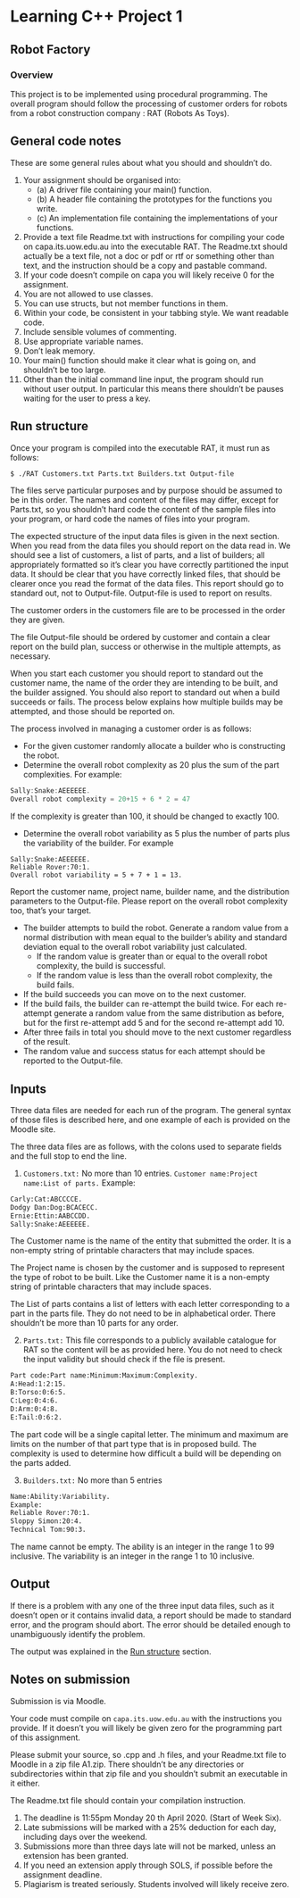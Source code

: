 # Learning C++ Project 1
## Robot Factory
### Overview
This project is to be implemented using procedural programming. The overall program should follow the processing of customer orders for robots from a robot construction company : RAT (Robots As Toys).
## General code notes
These are some general rules about what you should and shouldn’t do.
1. Your assignment should be organised into:
   * (a) A driver file containing your main() function.
   * (b) A header file containing the prototypes for the functions you write.
   * (c) An implementation file containing the implementations of your functions.
2. Provide a text file Readme.txt with instructions for compiling your code on capa.its.uow.edu.au into the executable RAT. The Readme.txt should actually be a text file, not a doc or pdf or rtf or something other than text, and the instruction should be a copy and pastable command.
3. If your code doesn’t compile on capa you will likely receive 0 for the assignment.
4. You are not allowed to use classes.
5. You can use structs, but not member functions in them.
6. Within your code, be consistent in your tabbing style. We want readable code.
7. Include sensible volumes of commenting.
8. Use appropriate variable names.
9. Don’t leak memory.
10. Your main() function should make it clear what is going on, and shouldn’t be too large.
11. Other than the initial command line input, the program should run without user output. In particular this means there shouldn’t be pauses waiting for the user to press a key.
## Run structure
Once your program is compiled into the executable RAT, it must run as follows:
```bash
$ ./RAT Customers.txt Parts.txt Builders.txt Output-file
```
The files serve particular purposes and by purpose should be assumed to be in this order. The names and
content of the files may differ, except for Parts.txt, so you shouldn’t hard code the content of the sample
files into your program, or hard code the names of files into your program.

The expected structure of the input data files is given in the next section.
When you read from the data files you should report on the data read in. We should see a list of customers, a list of parts, and a list of builders; all appropriately formatted so it’s clear you have correctly partitioned the input data. It should be clear that you have correctly linked files, that should be clearer once you read the format of the data files. This report should go to standard out, not to Output-file. Output-file is used to report on results.

The customer orders in the customers file are to be processed in the order they are given.

The file Output-file should be ordered by customer and contain a clear report on the build plan, success or otherwise in the multiple attempts, as necessary.

When you start each customer you should report to standard out the customer name, the name of the order they are intending to be built, and the builder assigned. You should also report to standard out when a build succeeds or fails. The process below explains how multiple builds may be attempted, and those should be reported on.

The process involved in managing a customer order is as follows:
* For the given customer randomly allocate a builder who is constructing the robot.
* Determine the overall robot complexity as 20 plus the sum of the part complexities. For example:
```c++
Sally:Snake:AEEEEEE.
Overall robot complexity = 20+15 + 6 * 2 = 47
```
If the complexity is greater than 100, it should be changed to exactly 100.

- Determine the overall robot variability as 5 plus the number of parts plus the variability of the
builder. For example
```raw
Sally:Snake:AEEEEEE.
Reliable Rover:70:1.
Overall robot variability = 5 + 7 + 1 = 13.
```
Report the customer name, project name, builder name, and the distribution parameters to the Output-file. Please report on the overall robot complexity too, that’s your target.
- The builder attempts to build the robot. Generate a random value from a normal distribution with
mean equal to the builder’s ability and standard deviation equal to the overall robot variability just
calculated.
  - If the random value is greater than or equal to the overall robot complexity, the build is
successful.
  - If the random value is less than the overall robot complexity, the build fails.
- If the build succeeds you can move on to the next customer.
- If the build fails, the builder can re-attempt the build twice. For each re-attempt generate a random value from the same distribution as before, but for the first re-attempt add 5 and for the second re-attempt add 10.
- After three fails in total you should move to the next customer regardless of the result.
- The random value and success status for each attempt should be reported to the Output-file.
## Inputs
Three data files are needed for each run of the program. The general syntax of those files is described here, and one example of each is provided on the Moodle site.

The three data files are as follows, with the colons used to separate fields and the full stop to end the
line.

1. `Customers.txt:` No more than 10 entries.
`Customer name:Project name:List of parts.`
Example:
```txt
Carly:Cat:ABCCCCE.
Dodgy Dan:Dog:BCACECC.
Ernie:Ettin:AABCCDD.
Sally:Snake:AEEEEEE.
```
The Customer name is the name of the entity that submitted the order. It is a non-empty string of printable characters that may include spaces.

The Project name is chosen by the customer and is supposed to represent the type of robot to be built. Like the Customer name it is a non-empty string of printable characters that may include spaces.

The List of parts contains a list of letters with each letter corresponding to a part in the parts file. They do not need to be in alphabetical order. There shouldn’t be more than 10 parts for any order.

2. `Parts.txt:` This file corresponds to a publicly available catalogue for RAT so the content will be as provided here. You do not need to check the input validity but should check if the file is present.
```txt
Part code:Part name:Minimum:Maximum:Complexity.
A:Head:1:2:15.
B:Torso:0:6:5.
C:Leg:0:4:6.
D:Arm:0:4:8.
E:Tail:0:6:2.
```
The part code will be a single capital letter. The minimum and maximum are limits on the number of that part type that is in proposed build. The complexity is used to determine how difficult a build will be depending on the parts added.

3. `Builders.txt:` No more than 5 entries
```txt
Name:Ability:Variability.
Example:
Reliable Rover:70:1.
Sloppy Simon:20:4.
Technical Tom:90:3.
```
The name cannot be empty. The ability is an integer in the range 1 to 99 inclusive. The variability is an integer in the range 1 to 10 inclusive.

## Output
If there is a problem with any one of the three input data files, such as it doesn’t open or it contains invalid data, a report should be made to standard error, and the program should abort. The error should be detailed enough to unambiguously identify the problem.

The output was explained in the [Run structure](#run-structure) section.
## Notes on submission
Submission is via Moodle.

Your code must compile on `capa.its.uow.edu.au` with the instructions you provide. If it doesn’t you will likely be given zero for the programming part of this assignment.

Please submit your source, so .cpp and .h files, and your Readme.txt file to Moodle in a zip file A1.zip. There shouldn’t be any directories or subdirectories within that zip file and you shouldn’t submit an executable in it either.

The Readme.txt file should contain your compilation instruction.

1. The deadline is 11:55pm Monday 20 th April 2020. (Start of Week Six).
2. Late submissions will be marked with a 25% deduction for each day, including days over the weekend.
3. Submissions more than three days late will not be marked, unless an extension has been granted.
4. If you need an extension apply through SOLS, if possible before the assignment deadline.
5. Plagiarism is treated seriously. Students involved will likely receive zero.

